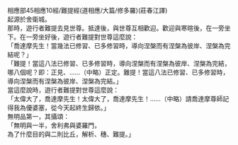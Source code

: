 相應部45相應10經/難提經(道相應/大篇/修多羅)(莊春江譯)  
起源於舍衛城。  
那時，遊行者難提去見世尊。抵達後，與世尊互相歡迎。歡迎與寒暄後，在一旁坐下。在一旁坐好後，遊行者難提對世尊這麼說：  
「喬達摩先生！當幾法已修習、已多修習時，導向涅槃而有涅槃為彼岸、涅槃為完結呢？」  
「難提！當這八法已修習、已多修習時，導向涅槃而有涅槃為彼岸、涅槃為完結，哪八個呢？即：正見、……（中略）正定。難提！當這八法已修習、已多修習時，導向涅槃而有涅槃為彼岸、涅槃為完結。」  
當這麼說時，遊行者難提對世尊這麼說：  
「太偉大了，喬達摩先生！太偉大了，喬達摩先生！……（中略）請喬達摩尊師記得我為優婆塞，從今天起終生歸依。」  
無明品第一，其攝頌：  
「無明與一半，舍利弗與婆羅門，  
為了什麼目的與二則比丘，解析、穗、難提。」  
  
  
